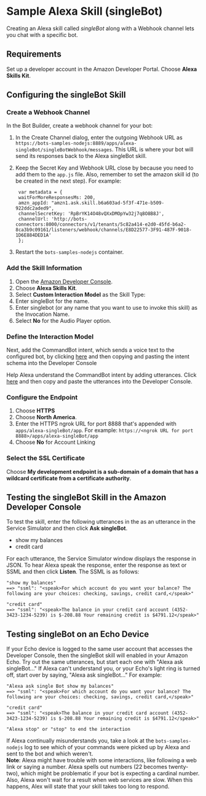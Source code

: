 # Sample Alexa Skill (singleBot)

Creating an Alexa skill called *singleBot* along with a Webhook channel lets you chat with a specific bot.

## Requirements

Set up a developer account in the Amazon Developer Portal. Choose **Alexa Skills Kit**.

## Configuring the singleBot Skill

### Create a Webhook Channel

In the Bot Builder, create a webhook channel for your bot:

1. In the Create Channel dialog, enter the outgoing Webhook URL as `https://bots-samples-nodejs:8889/apps/alexa-singleBot/singleBotWebhook/messages`. This URL is where your bot will send its responses back to the Alexa singleBot skill.
1. Keep the Secret Key and Webhook URL close by because you need to add them to the `app.js` file. Also, remember to set the amazon skill id (to be created in the next step).  For example:



        var metadata = {
        waitForMoreResponsesMs: 200,
        amzn_appId: "amzn1.ask.skill.b6a603ad-5f3f-471e-b509-922ddc2aded9",
        channelSecretKey: 'RpBrYK14O48vQXxDMOpYw32j7q8O8B8J',
        channelUrl: 'http://bots-connectors:8000/connectors/v1/tenants/5c82a414-e2d0-45fd-b6a2-8ca3b9c09161/listeners/webhook/channels/E8D22577-3F91-487F-9018-1D6E884DED1A'
        };


1. Restart the `bots-samples-nodejs` container.

### Add the Skill Information

1. Open the [Amazon Developer Console](https://developer.amazon.com/edw/home.html#/).
1. Choose **Alexa Skills Kit**.
1. Select **Custom Interaction Model** as the Skill Type:
1. Enter singleBot for the name.
1. Enter singlebot (or any name that you want to use to invoke this skill) as the Invocation Name.
1. Select **No** for the Audio Player option.
### Define the Interaction Model
Next, add the CommandBot intent, which sends a voice text to the configured bot, by clicking [here](/source/apps/alexa-singleBot/config/intent.json) and then copying and pasting the intent schema into the Developer Console

Help Alexa understand the CommandBot intent by adding utterances. Click [here](/source/apps/alexa-singleBot/config/utterances.txt) and then copy and paste the utterances into the Developer Console.
### Configure the Endpoint
1. Choose **HTTPS**
1. Choose **North America**.
1. Enter the HTTPS ngrok URL for port 8888 that's appended with `apps/alexa-singleBot/app`. For example: `https://<ngrok URL for port 8888>/apps/alexa-singleBot/app`
1. Choose **No** for Account Linking
### Select the SSL Certificate
Choose **My development endpoint is a sub-domain of a domain that has a wildcard certificate from a certificate authority**.

## Testing the singleBot Skill in the Amazon Developer Console
To test the skill, enter the following utterances in the as an utterance in the Service Simulator and then click **Ask singleBot**.

 - show my balances
 - credit card


For each  utterance, the Service Simulator window displays the response in JSON.  To hear Alexa speak the response, enter the response as text or SSML and then click **Listen**. The SSML is as follows:


    "show my balances"
    ==> "ssml": "<speak>For which account do you want your balance? The following are your choices: checking, savings, credit card,</speak>"

    "credit card"
    ==> "ssml": "<speak>The balance in your credit card account (4352-3423-1234-5239) is $-208.88 Your remaining credit is $4791.12</speak>"


## Testing singleBot on an Echo Device
If your Echo device is logged to the same user account that accesses the Developer Console, then  the singleBot skill will enabled in your Amazon Echo. Try out the same utterances, but start each one with  "Alexa ask singleBot..." If Alexa can't understand you, or your Echo's light ring is turned off,  start over by saying, "Alexa ask singleBot..." For example:

    "Alexa ask single Bot show my balances"
    ==> "ssml": "<speak>For which account do you want your balance? The following are your choices: checking, savings, credit card,</speak>"

    "credit card"
    ==> "ssml": "<speak>The balance in your credit card account (4352-3423-1234-5239) is $-208.88 Your remaining credit is $4791.12</speak>"

    "Alexa stop" or "stop" to end the interaction

If Alexa continually misunderstands you, take a look at the  `bots-samples-nodejs` log to see which of your commands were picked up by Alexa and sent to the bot and which weren't.  
**Note**: Alexa might have trouble with some interactions, like  following a web link or saying a number. Alexa spells out numbers  (22 becomes twenty-two), which might be problematic if your bot is expecting a cardinal number. Also, Alexa won't wait for a result when web services are slow. When this happens, Alex will state that your skill takes too long to respond.
